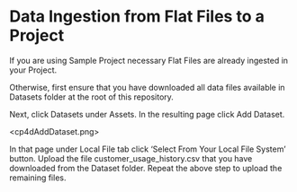 # Data Ingestion from Flat Files to a Project

If you are using Sample Project necessary Flat Files are already ingested in your Project.

Otherwise, first ensure that you have downloaded all data files available in Datasets folder at the root of this repository.

Next, click Datasets under Assets. In the resulting page click Add Dataset. 

<cp4dAddDataset.png>

In that page under Local File tab click ‘Select From Your Local File System’ button. Upload the file customer_usage_history.csv that you have downloaded from the Dataset folder. Repeat the above step to upload the remaining files.
